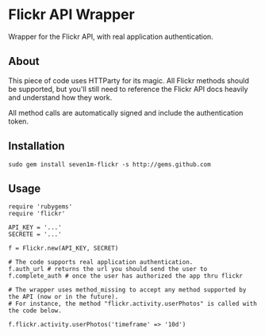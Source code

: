 Flickr API Wrapper
==================

Wrapper for the Flickr API, with real application authentication.

About
-----

This piece of code uses HTTParty for its magic. All Flickr methods should
be supported, but you'll still need to reference the Flickr API docs heavily
and understand how they work.

All method calls are automatically signed and include the authentication token.

Installation
------------

    sudo gem install seven1m-flickr -s http://gems.github.com
    
Usage
-----

    require 'rubygems'
    require 'flickr'
    
    API_KEY = '...'
    SECRETE = '...'
    
    f = Flickr.new(API_KEY, SECRET)
    
    # The code supports real application authentication.
    f.auth_url # returns the url you should send the user to
    f.complete_auth # once the user has authorized the app thru flickr
    
    # The wrapper uses method_missing to accept any method supported by the API (now or in the future).
    # For instance, the method "flickr.activity.userPhotos" is called with the code below.
    
    f.flickr.activity.userPhotos('timeframe' => '10d')
